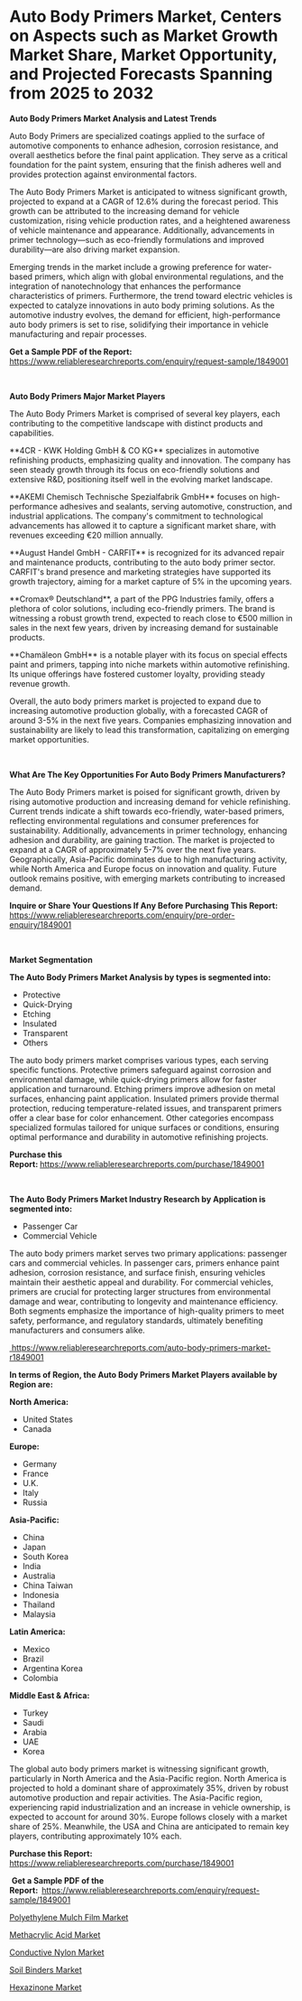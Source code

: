 <p><h1>Auto Body Primers Market, Centers on Aspects such as Market Growth Market Share, Market Opportunity, and Projected Forecasts Spanning from 2025 to 2032</h1></p><p><strong>Auto Body Primers Market Analysis and Latest Trends</strong></p>
<p><p>Auto Body Primers are specialized coatings applied to the surface of automotive components to enhance adhesion, corrosion resistance, and overall aesthetics before the final paint application. They serve as a critical foundation for the paint system, ensuring that the finish adheres well and provides protection against environmental factors.</p><p>The Auto Body Primers Market is anticipated to witness significant growth, projected to expand at a CAGR of 12.6% during the forecast period. This growth can be attributed to the increasing demand for vehicle customization, rising vehicle production rates, and a heightened awareness of vehicle maintenance and appearance. Additionally, advancements in primer technology—such as eco-friendly formulations and improved durability—are also driving market expansion.</p><p>Emerging trends in the market include a growing preference for water-based primers, which align with global environmental regulations, and the integration of nanotechnology that enhances the performance characteristics of primers. Furthermore, the trend toward electric vehicles is expected to catalyze innovations in auto body priming solutions. As the automotive industry evolves, the demand for efficient, high-performance auto body primers is set to rise, solidifying their importance in vehicle manufacturing and repair processes.</p></p>
<p><strong>Get a Sample PDF of the Report:&nbsp;</strong> <a href="https://www.reliableresearchreports.com/enquiry/request-sample/1849001?utm_campaign=7&utm_medium=2&utm_source=Github&utm_content=ia&utm_term=02042025&utm_id=auto-body-primers">https://www.reliableresearchreports.com/enquiry/request-sample/1849001</a></p>
<p>&nbsp;</p>
<p><strong>Auto Body Primers Major Market Players</strong></p>
<p><p>The Auto Body Primers Market is comprised of several key players, each contributing to the competitive landscape with distinct products and capabilities. </p><p>**4CR - KWK Holding GmbH & CO KG** specializes in automotive refinishing products, emphasizing quality and innovation. The company has seen steady growth through its focus on eco-friendly solutions and extensive R&D, positioning itself well in the evolving market landscape.</p><p>**AKEMI Chemisch Technische Spezialfabrik GmbH** focuses on high-performance adhesives and sealants, serving automotive, construction, and industrial applications. The company's commitment to technological advancements has allowed it to capture a significant market share, with revenues exceeding €20 million annually.</p><p>**August Handel GmbH - CARFIT** is recognized for its advanced repair and maintenance products, contributing to the auto body primer sector. CARFIT's brand presence and marketing strategies have supported its growth trajectory, aiming for a market capture of 5% in the upcoming years.</p><p>**Cromax® Deutschland**, a part of the PPG Industries family, offers a plethora of color solutions, including eco-friendly primers. The brand is witnessing a robust growth trend, expected to reach close to €500 million in sales in the next few years, driven by increasing demand for sustainable products.</p><p>**Chamäleon GmbH** is a notable player with its focus on special effects paint and primers, tapping into niche markets within automotive refinishing. Its unique offerings have fostered customer loyalty, providing steady revenue growth.</p><p>Overall, the auto body primers market is projected to expand due to increasing automotive production globally, with a forecasted CAGR of around 3-5% in the next five years. Companies emphasizing innovation and sustainability are likely to lead this transformation, capitalizing on emerging market opportunities.</p></p>
<p>&nbsp;</p>
<p><strong>What Are The Key Opportunities For Auto Body Primers Manufacturers?</strong></p>
<p><p>The Auto Body Primers market is poised for significant growth, driven by rising automotive production and increasing demand for vehicle refinishing. Current trends indicate a shift towards eco-friendly, water-based primers, reflecting environmental regulations and consumer preferences for sustainability. Additionally, advancements in primer technology, enhancing adhesion and durability, are gaining traction. The market is projected to expand at a CAGR of approximately 5-7% over the next five years. Geographically, Asia-Pacific dominates due to high manufacturing activity, while North America and Europe focus on innovation and quality. Future outlook remains positive, with emerging markets contributing to increased demand.</p></p>
<p><strong>Inquire or Share Your Questions If Any Before Purchasing This Report:</strong> <a href="https://www.reliableresearchreports.com/enquiry/pre-order-enquiry/1849001?utm_campaign=7&utm_medium=2&utm_source=Github&utm_content=ia&utm_term=02042025&utm_id=auto-body-primers">https://www.reliableresearchreports.com/enquiry/pre-order-enquiry/1849001</a></p>
<p>&nbsp;</p>
<p><strong>Market Segmentation</strong></p>
<p><strong>The Auto Body Primers Market Analysis by types is segmented into:</strong></p>
<p><ul><li>Protective</li><li>Quick-Drying</li><li>Etching</li><li>Insulated</li><li>Transparent</li><li>Others</li></ul></p>
<p><p>The auto body primers market comprises various types, each serving specific functions. Protective primers safeguard against corrosion and environmental damage, while quick-drying primers allow for faster application and turnaround. Etching primers improve adhesion on metal surfaces, enhancing paint application. Insulated primers provide thermal protection, reducing temperature-related issues, and transparent primers offer a clear base for color enhancement. Other categories encompass specialized formulas tailored for unique surfaces or conditions, ensuring optimal performance and durability in automotive refinishing projects.</p></p>
<p><strong>Purchase this Report:&nbsp;</strong><a href="https://www.reliableresearchreports.com/purchase/1849001?utm_campaign=7&utm_medium=2&utm_source=Github&utm_content=ia&utm_term=02042025&utm_id=auto-body-primers">https://www.reliableresearchreports.com/purchase/1849001</a></p>
<p>&nbsp;</p>
<p><strong>The Auto Body Primers Market Industry Research by Application is segmented into:</strong></p>
<p><ul><li>Passenger Car</li><li>Commercial Vehicle</li></ul></p>
<p><p>The auto body primers market serves two primary applications: passenger cars and commercial vehicles. In passenger cars, primers enhance paint adhesion, corrosion resistance, and surface finish, ensuring vehicles maintain their aesthetic appeal and durability. For commercial vehicles, primers are crucial for protecting larger structures from environmental damage and wear, contributing to longevity and maintenance efficiency. Both segments emphasize the importance of high-quality primers to meet safety, performance, and regulatory standards, ultimately benefiting manufacturers and consumers alike.</p></p>
<p><a href="https://www.reliableresearchreports.com/auto-body-primers-market-r1849001?utm_campaign=7&utm_medium=2&utm_source=Github&utm_content=ia&utm_term=02042025&utm_id=auto-body-primers">&nbsp;https://www.reliableresearchreports.com/auto-body-primers-market-r1849001</a></p>
<p><strong>In terms of Region, the Auto Body Primers Market Players available by Region are:</strong></p>
<p>
    <p> <strong> North America: </strong>
        <ul>
            <li>United States</li>
            <li>Canada</li>
        </ul>
        </p> 
    <p> <strong> Europe: </strong>
        <ul>
            <li>Germany</li>
            <li>France</li>
            <li>U.K.</li>
            <li>Italy</li>
            <li>Russia</li>
        </ul>
        </p> 
    <p> <strong> Asia-Pacific: </strong>
        <ul>
            <li>China</li>
            <li>Japan</li>
            <li>South Korea</li>
            <li>India</li>
            <li>Australia</li>
            <li>China Taiwan</li>
            <li>Indonesia</li>
            <li>Thailand</li>
            <li>Malaysia</li>
        </ul>
        </p> 
    <p> <strong> Latin America: </strong>
        <ul>
            <li>Mexico</li>
            <li>Brazil</li>
            <li>Argentina Korea</li>
            <li>Colombia</li>
        </ul>
        </p> 
    <p> <strong> Middle East & Africa: </strong>
        <ul>
            <li>Turkey</li>
            <li>Saudi</li>
            <li>Arabia</li>
            <li>UAE</li>
            <li>Korea</li>
        </ul>
    </p>
    </p>
<p><p>The global auto body primers market is witnessing significant growth, particularly in North America and the Asia-Pacific region. North America is projected to hold a dominant share of approximately 35%, driven by robust automotive production and repair activities. The Asia-Pacific region, experiencing rapid industrialization and an increase in vehicle ownership, is expected to account for around 30%. Europe follows closely with a market share of 25%. Meanwhile, the USA and China are anticipated to remain key players, contributing approximately 10% each.</p></p>
<p><strong>Purchase this Report: </strong><a href="https://www.reliableresearchreports.com/purchase/1849001?utm_campaign=7&utm_medium=2&utm_source=Github&utm_content=ia&utm_term=02042025&utm_id=auto-body-primers">https://www.reliableresearchreports.com/purchase/1849001</a></p>
<p>&nbsp;<strong>Get a Sample PDF of the Report:&nbsp;&nbsp;</strong><a href="https://www.reliableresearchreports.com/enquiry/request-sample/1849001?utm_campaign=7&utm_medium=2&utm_source=Github&utm_content=ia&utm_term=02042025&utm_id=auto-body-primers">https://www.reliableresearchreports.com/enquiry/request-sample/1849001</a></p>
<p><strong></strong></p>
<p><p><a href="https://github.com/gasiorgary79/Market-Research-Report-List-1/blob/main/polyethylene-mulch-film-market.md?utm_campaign=7&utm_medium=2&utm_source=Github&utm_content=ia&utm_term=02042025&utm_id=auto-body-primers">Polyethylene Mulch Film Market</a></p><p><a href="https://github.com/supashcriana/Market-Research-Report-List-1/blob/main/methacrylic-acid-market.md?utm_campaign=7&utm_medium=2&utm_source=Github&utm_content=ia&utm_term=02042025&utm_id=auto-body-primers">Methacrylic Acid Market</a></p><p><a href="https://github.com/ozolsgasko02/Market-Research-Report-List-1/blob/main/conductive-nylon-market.md?utm_campaign=7&utm_medium=2&utm_source=Github&utm_content=ia&utm_term=02042025&utm_id=auto-body-primers">Conductive Nylon Market</a></p><p><a href="https://github.com/vigatoimrene04/Market-Research-Report-List-1/blob/main/soil-binders-market.md?utm_campaign=7&utm_medium=2&utm_source=Github&utm_content=ia&utm_term=02042025&utm_id=auto-body-primers">Soil Binders Market</a></p><p><a href="https://github.com/joubehobock75/Market-Research-Report-List-1/blob/main/hexazinone-market.md?utm_campaign=7&utm_medium=2&utm_source=Github&utm_content=ia&utm_term=02042025&utm_id=auto-body-primers">Hexazinone Market</a></p></p>
